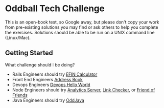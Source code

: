 # Oddball Tech Challenge

This is an open-book test, so Google away, but please don't copy your work from pre-existing solutions you may find or ask others to help you complete the exercises. Solutions should be able to be run on a UNIX command line (Linux/Mac).

## Getting Started

What challenge should I be doing?

- Rails Engineers should try [EFIN Calculator](/efin-calculator#efin-calculator)
- Front End Engineers [Address Book](/address-book)
- Devops Engineers [Devops Hello World](https://github.com/oddballteam/devops-challenge)
- Node Engineers should try [Analytics Server](/analytics-server), [Link Checker](/link-checker), or [Friend of Friends](/friends-of-friends)
- Java Engineers should try [OddJava](/OddJava)
